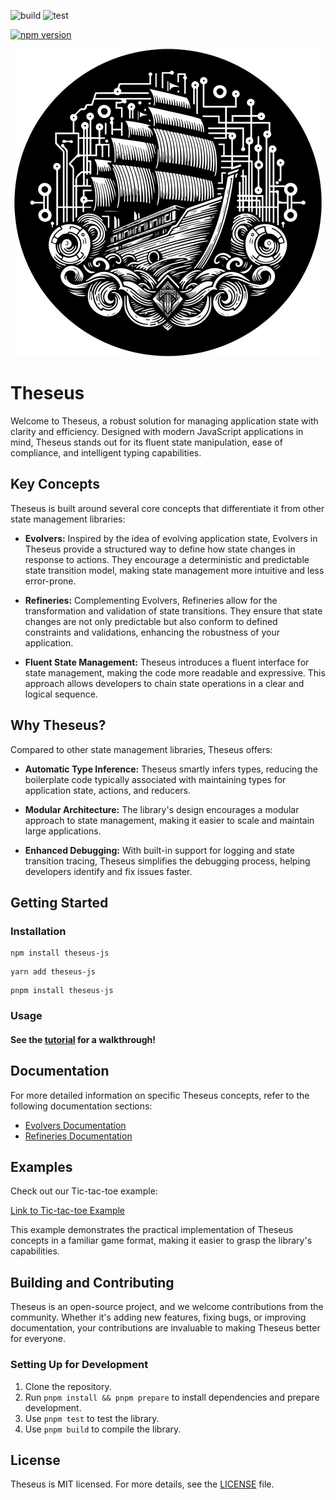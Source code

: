![build](https://github.com/jakelauer/theseus-js/actions/workflows/build.yml/badge.svg?branch=main)
![test](https://github.com/jakelauer/theseus-js/actions/workflows/test.yml/badge.svg?branch=main)

<a href="https://www.npmjs.com/package/theseus-js"><img src="https://badge.fury.io/js/theseus-js.svg" alt="npm version" height="18"></a>

<div style="text-align: center;">
<img src="./.assets/logo.png" alt="Theseus Logo">
</div>

# Theseus

Welcome to Theseus, a robust solution for managing application state with clarity and efficiency. Designed
with modern JavaScript applications in mind, Theseus stands out for its fluent state manipulation, ease of
compliance, and intelligent typing capabilities.

## Key Concepts

Theseus is built around several core concepts that differentiate it from other state management libraries:

-   **Evolvers:** Inspired by the idea of evolving application state, Evolvers in Theseus provide a structured
    way to define how state changes in response to actions. They encourage a deterministic and predictable
    state transition model, making state management more intuitive and less error-prone.

-   **Refineries:** Complementing Evolvers, Refineries allow for the transformation and validation of state
    transitions. They ensure that state changes are not only predictable but also conform to defined
    constraints and validations, enhancing the robustness of your application.

-   **Fluent State Management:** Theseus introduces a fluent interface for state management, making the code
    more readable and expressive. This approach allows developers to chain state operations in a clear and
    logical sequence.

## Why Theseus?

Compared to other state management libraries, Theseus offers:

-   **Automatic Type Inference:** Theseus smartly infers types, reducing the boilerplate code typically
    associated with maintaining types for application state, actions, and reducers.

-   **Modular Architecture:** The library's design encourages a modular approach to state management, making
    it easier to scale and maintain large applications.

-   **Enhanced Debugging:** With built-in support for logging and state transition tracing, Theseus simplifies
    the debugging process, helping developers identify and fix issues faster.

## Getting Started

### Installation

```shell
npm install theseus-js
```

```shell
yarn add theseus-js
```

```shell
pnpm install theseus-js
```

### Usage

#### See the [tutorial](./.tutorial/README.md) for a walkthrough!

## Documentation

For more detailed information on specific Theseus concepts, refer to the following documentation sections:

-   [Evolvers Documentation](src/lib/Evolvers)
-   [Refineries Documentation](src/lib/Refineries)

## Examples

Check out our Tic-tac-toe example:

[Link to Tic-tac-toe Example](.examples/tic-tac-toe/)

This example demonstrates the practical implementation of Theseus concepts in a familiar game format, making
it easier to grasp the library's capabilities.

## Building and Contributing

Theseus is an open-source project, and we welcome contributions from the community. Whether it's adding new
features, fixing bugs, or improving documentation, your contributions are invaluable to making Theseus better
for everyone.

### Setting Up for Development

1. Clone the repository.
2. Run `pnpm install && pnpm prepare` to install dependencies and prepare development.
3. Use `pnpm test` to test the library.
4. Use `pnpm build` to compile the library.

## License

Theseus is MIT licensed. For more details, see the [LICENSE](LICENSE) file.
